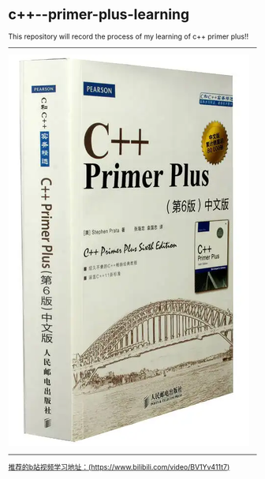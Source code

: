 # c++--primer-plus-learning


This repository will record the process of my learning of c++ primer plus!!  


---

![](fengmian.jpg)
***

[推荐的b站视频学习地址：(https://www.bilibili.com/video/BV1Yv411t7)](https://www.bilibili.com/video/BV1Yv411t7)